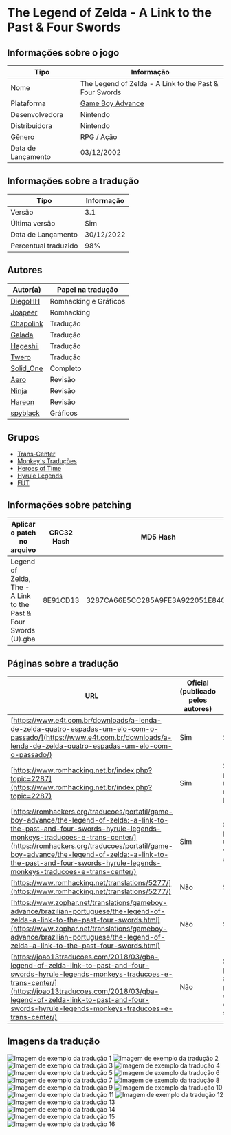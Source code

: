 # The Legend of Zelda - A Link to the Past &amp; Four Swords

## Informações sobre o jogo

| Tipo | Informação |
| ----------- | ----------- |
| Nome | The Legend of Zelda \- A Link to the Past &amp; Four Swords |
| Plataforma | [Game Boy Advance](../) |
| Desenvolvedora | Nintendo |
| Distribuidora | Nintendo |
| Gênero | RPG / Ação |
| Data de Lançamento | 03/12/2002 |

## Informações sobre a tradução

| Tipo | Informação |
| ----------- | ----------- |
| Versão | 3\.1 |
| Última versão | Sim |
| Data de Lançamento | 30/12/2022 |
| Percentual traduzido | 98% |

## Autores

| Autor(a) | Papel na tradução |
| ----------- | ----------- |
| [DiegoHH](../../../autores/diegohh/) | Romhacking e Gráficos |
| [Joapeer](../../../autores/joapeer/) | Romhacking |
| [Chapolink](../../../autores/chapolink/) | Tradução |
| [Galada](../../../autores/galada/) | Tradução |
| [Hageshii](../../../autores/hageshii/) | Tradução |
| [Twero](../../../autores/twero/) | Tradução |
| [Solid\_One](../../../autores/solid_one/) | Completo |
| [Aero](../../../autores/aero/) | Revisão |
| [Ninja](../../../autores/ninja/) | Revisão |
| [Hareon](../../../autores/hareon/) | Revisão |
| [spyblack](../../../autores/spyblack/) | Gráficos |

## Grupos

* [Trans\-Center](../../../grupos/trans-center/)
* [Monkey's Traduções](../../../grupos/monkeys-traducoes/)
* [Heroes of Time](../../../grupos/heroes-of-time/)
* [Hyrule Legends](../../../grupos/hyrule-legends/)
* [FUT](../../../grupos/fut/)

## Informações sobre patching

| Aplicar o patch no arquivo | CRC32 Hash | MD5 Hash |
| ----------- | ----------- | ----------- |
| Legend of Zelda, The \- A Link to the Past &amp; Four Swords \(U\)\.gba | 8E91CD13 | 3287CA66E5CC285A9FE3A922051E84C6 |

## Páginas sobre a tradução

| URL | Oficial (publicado pelos autores) | Possuí link de download |
| ----------- | ----------- | ----------- |
| [https://www.e4t.com.br/downloads/a-lenda-de-zelda-quatro-espadas-um-elo-com-o-passado/](https://www.e4t.com.br/downloads/a-lenda-de-zelda-quatro-espadas-um-elo-com-o-passado/) | Sim | Sim |
| [https://www.romhacking.net.br/index.php?topic=2287](https://www.romhacking.net.br/index.php?topic=2287) | Sim | Sim, porém é necessário realizar login |
| [https://romhackers.org/traducoes/portatil/game-boy-advance/the-legend-of-zelda:-a-link-to-the-past-and-four-swords-hyrule-legends-monkeys-traducoes-e-trans-center/](https://romhackers.org/traducoes/portatil/game-boy-advance/the-legend-of-zelda:-a-link-to-the-past-and-four-swords-hyrule-legends-monkeys-traducoes-e-trans-center/) | Sim | Sim, porém é uma versão antiga |
| [https://www.romhacking.net/translations/5277/](https://www.romhacking.net/translations/5277/) | Não | Sim |
| [https://www.zophar.net/translations/gameboy-advance/brazilian-portuguese/the-legend-of-zelda-a-link-to-the-past-four-swords.html](https://www.zophar.net/translations/gameboy-advance/brazilian-portuguese/the-legend-of-zelda-a-link-to-the-past-four-swords.html) | Não | Sim |
| [https://joao13traducoes.com/2018/03/gba-legend-of-zelda-link-to-past-and-four-swords-hyrule-legends-monkeys-traducoes-e-trans-center/](https://joao13traducoes.com/2018/03/gba-legend-of-zelda-link-to-past-and-four-swords-hyrule-legends-monkeys-traducoes-e-trans-center/) | Não | Sim, porém o arquivo ou página de download exige uma senha |

## Imagens da tradução

![Imagem de exemplo da tradução 1](1.png)
![Imagem de exemplo da tradução 2](10.png)
![Imagem de exemplo da tradução 3](11.png)
![Imagem de exemplo da tradução 4](12.png)
![Imagem de exemplo da tradução 5](13.png)
![Imagem de exemplo da tradução 6](14.png)
![Imagem de exemplo da tradução 7](15.png)
![Imagem de exemplo da tradução 8](16.png)
![Imagem de exemplo da tradução 9](2.png)
![Imagem de exemplo da tradução 10](3.png)
![Imagem de exemplo da tradução 11](4.png)
![Imagem de exemplo da tradução 12](5.png)
![Imagem de exemplo da tradução 13](6.png)
![Imagem de exemplo da tradução 14](7.png)
![Imagem de exemplo da tradução 15](8.png)
![Imagem de exemplo da tradução 16](9.png)